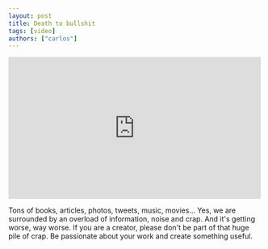 ```yaml
---
layout: post
title: Death to bullshit
tags: [video]
authors: ["carlos"]
---
```

<div class="embed"><iframe src="http://player.vimeo.com/video/63437853" width="500" height="281" frameborder="0" webkitAllowFullScreen mozallowfullscreen allowFullScreen></iframe></div>

Tons of books, articles, photos, tweets, music, movies... Yes, we are surrounded by an overload of information, noise and crap. And it's getting worse, way worse. If you are a creator, please don't be part of that huge pile of crap. Be passionate about your work and create something useful.
